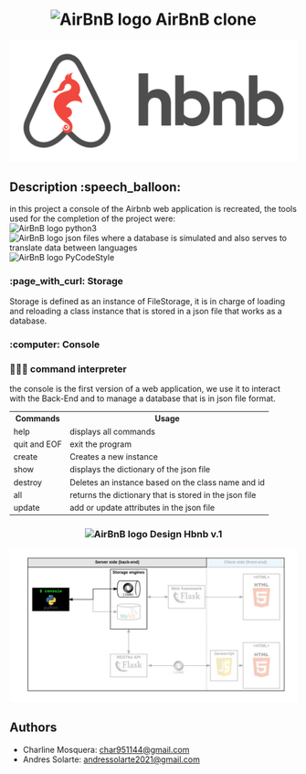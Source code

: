 <h1 align="center">
    <img src="https://cdn.icon-icons.com/icons2/836/PNG/512/Airbnb_icon-icons.com_66791.png" height="30" alt="AirBnB logo"> AirBnB clone
</h1>

<p align="center">
    <img src="img/hbnb.png" alt="holberton logo">
</p>

<h2>
     Description :speech_balloon:
</h2>

<p>
    in this project a console of the Airbnb web application is recreated, the tools used for the completion of the project were: <br>
    <img src="https://cdn.icon-icons.com/icons2/836/PNG/512/Airbnb_icon-icons.com_66791.png" height="15" alt="AirBnB logo"> python3 <br>
    <img src="https://cdn.icon-icons.com/icons2/836/PNG/512/Airbnb_icon-icons.com_66791.png" height="15" alt="AirBnB logo"> json files where a database is  simulated and also serves to translate  data between languages <br>
    <img src="https://cdn.icon-icons.com/icons2/836/PNG/512/Airbnb_icon-icons.com_66791.png" height="15" alt="AirBnB logo"> PyCodeStyle
</p>

<h3>
    :page_with_curl: Storage
</h3>

<p>
    Storage is defined as an instance of FileStorage, it is in charge of loading and reloading a class instance that is stored in a json file that works as a database.
</p>

<h3>
    :computer: Console
</h3>

<h3>
    👨🏻‍💻 command interpreter
</h3>

<p>
    the console is the first version of a web application, we use it to interact with the Back-End and to manage a database that is in json file format.
</p>

<table>
    <tr>
        <th>Commands</th>
        <th>Usage</th>
    </tr>
    <tr>
	    <td> help </td>
	    <td> displays all commands </td>
    </tr>
    <tr>
        <td> quit and EOF </td>
        <td> exit the program </td>
    </tr>
    <tr>
        <td> create </td>
        <td> Creates a new instance </td>
    </tr>
    <tr>
        <td> show </td>
        <td> displays the dictionary of the json file </td>
    </tr>
    <tr>
        <td> destroy </td>
        <td> Deletes an instance based on the class name and id </td>
    </tr>
    <tr>
        <td> all </td>
        <td> returns the dictionary that is stored in the json file </td>
    </tr>
    <tr>
        <td> update </td>
        <td> add or update attributes in the json file </td>
    </tr>

</table>

<h3 align="center">
    <img src="https://cdn.icon-icons.com/icons2/836/PNG/512/Airbnb_icon-icons.com_66791.png" height="20" alt="AirBnB logo"> Design Hbnb v.1
</h3>

<img src="img/design.png">



<h2>
    Authors
</h2>

* Charline Mosquera: <char951144@gmail.com><br>
* Andres Solarte: <andressolarte2021@gmail.com>